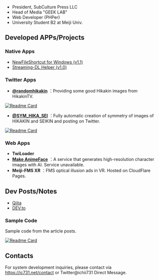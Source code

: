 - President, SubCulture Press LLC
- Head of Media "GEEK LAB"
- Web Developer (PHPer)
- University Student B2 at Meiji Univ.

## Developed APPs/Projects

### Native Apps

- [NewFileShortcut for Windows (v1.1) ](https://tools.ic731.net/NewFileShortcut/#/)
- [Streaming-DL Helper (v1.0) ](https://tools.ic731.net/stream_dl/)

### Twitter Apps

- **[@randomhikakin](https://twitter.com/randomhikakin)** ：Providing some good Hikakin images from HikakinTV.

[![Readme Card](https://github-readme-stats.vercel.app/api/pin/?username=ichii731&repo=randomhikakin)](https://github.com/ichii731/randomhikakin)

- **[@SYM_HIKA_SEI](https://twitter.com/SYM_HIKA_SEI)** ：Fully automatic creation of symmetry of images of HIKAKIN and SEIKIN and posting on Twitter.

[![Readme Card](https://github-readme-stats.vercel.app/api/pin/?username=ichii731&repo=symmetry_bot)](https://github.com/ichii731/symmetry_bot)

### Web Apps

- **TwiLoader**
- **[Make AnimeFace](https://ai.0115765.com/makeface/)** ：A service that generates high-resolution character images with AI.
  Service unavailable.
- **Meiji-FMS XR** ：FMS optical illusion ads in VR. Hosted on CloudFlare Pages.

## Dev Posts/Notes

- [Qiita](https://qiita.com/ichii731/)
- [DEV.to](https://dev.to/ichii731/)

### Sample Code

Sample code from the article posts.

[![Readme Card](https://github-readme-stats.vercel.app/api/pin/?username=ichii731&repo=php-examples)](https://github.com/ichii731/php-examples)

## Contacts

For system development inquiries, please contact via https://ic731.net/contact or Twitter@ichii731 Direct Message.
